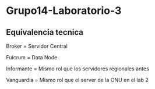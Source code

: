 # Grupo14-Laboratorio-3

## Equivalencia tecnica

Broker = Servidor Central

Fulcrum = Data Node

Informante = Mismo rol que los servidores regionales antes

Vanguardia = Mismo rol que el server de la ONU en el lab 2